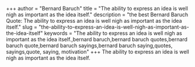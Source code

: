 +++
author = "Bernard Baruch"
title = "The ability to express an idea is well nigh as important as the idea itself."
description = "the best Bernard Baruch Quote: The ability to express an idea is well nigh as important as the idea itself."
slug = "the-ability-to-express-an-idea-is-well-nigh-as-important-as-the-idea-itself"
keywords = "The ability to express an idea is well nigh as important as the idea itself.,bernard baruch,bernard baruch quotes,bernard baruch quote,bernard baruch sayings,bernard baruch saying,quotes, sayings,quote, saying, motivation"
+++
The ability to express an idea is well nigh as important as the idea itself.
